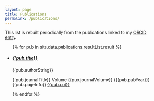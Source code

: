 ```yaml
---
layout: page
title: Publications
permalink: /publications/
---
```


This list is rebuilt periodically from the publications linked to my [ORCID entry](http://orcid.org/0000-0003-0247-9118).  

<ul>
{% for pub in site.data.publications.resultList.result %}

<li>
<h5><a href="http://europepmc.org/abstract/MED/{{pub.pmid}}">{{pub.title}}</a></h5>

<p>{{pub.authorString}}</p>
<p>{{pub.journalTitle}} Volume {{pub.journalVolume}} ({{pub.pubYear}}) {{pub.pageInfo}} <a href="http://dx.doi.org/{{pub.doi}}">{{pub.doi}}</a></p>

{% endfor %}
</ul>

